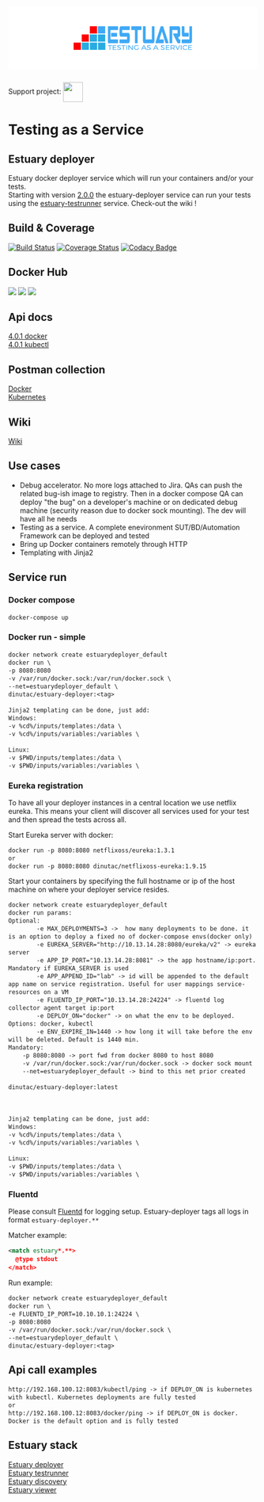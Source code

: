 <h1 align="center"><img src="./docs/images/banner_estuary.png" alt="Testing as a service with Docker"></h1>  

<meta name="google-site-verification" content="eI9kw0_EDymH5_kjr66RoT3PiK5MU8QpfkXazrGlfgE" />

Support project: <a href="https://paypal.me/catalindinuta?locale.x=en_US"><img src="https://pbs.twimg.com/profile_images/1145724063106519040/b1L98qh9_400x400.jpg" height="40" width="40" align="center"></a> 

# Testing as a Service
## Estuary deployer
Estuary docker deployer service which will run your containers and/or your tests.   
Starting with version [2.0.0](https://github.com/dinuta/estuary-deployer/releases/tag/2.0.0) the estuary-deployer service can run your tests using the [estuary-testrunner](https://github.com/dinuta/estuary-testrunner) service. Check-out the wiki !  

## Build & Coverage
[![Build Status](https://travis-ci.org/dinuta/estuary-deployer.svg?branch=master)](https://travis-ci.org/dinuta/estuary-deployer)
[![Coverage Status](https://coveralls.io/repos/github/dinuta/estuary-deployer/badge.svg?branch=master)](https://coveralls.io/github/dinuta/estuary-deployer?branch=master)
[![Codacy Badge](https://api.codacy.com/project/badge/Grade/fd41fd77c2594a1f8211a5c1e8926117)](https://www.codacy.com/manual/dinuta/estuary-deployer?utm_source=github.com&amp;utm_medium=referral&amp;utm_content=dinuta/estuary-deployer&amp;utm_campaign=Badge_Grade)

## Docker Hub
[![](https://images.microbadger.com/badges/image/dinutac/estuary-deployer.svg)](https://microbadger.com/images/dinutac/estuary-deployer "Get your own image badge on microbadger.com") [![](https://images.microbadger.com/badges/version/dinutac/estuary-deployer.svg)](https://microbadger.com/images/dinutac/estuary-deployer "Get your own version badge on microbadger.com") ![](https://img.shields.io/docker/pulls/dinutac/estuary-deployer.svg)

## Api docs 
[4.0.1 docker](https://app.swaggerhub.com/apis/dinuta/estuary-deployer/4.0.1)  
[4.0.1 kubectl](https://app.swaggerhub.com/apis/dinuta/estuary-deployer/4.0.1-kubectl)  

## Postman collection 
[Docker](https://documenter.getpostman.com/view/2360061/SVYjUNCG)  
[Kubernetes](https://documenter.getpostman.com/view/2360061/SW15zGn2)

## Wiki
[Wiki](https://github.com/dinuta/estuary-deployer/wiki)  

## Use cases
-  Debug accelerator. No more logs attached to Jira. QAs can push the related bug-ish image to registry. Then in a docker compose QA can deploy "the bug" on a developer's machine or on dedicated debug machine (security reason due to docker sock mounting). The dev will have all he needs
-  Testing as a service. A complete enevironment SUT/BD/Automation Framework can be deployed and tested
-  Bring up Docker containers remotely through HTTP
-  Templating with Jinja2

## Service run
### Docker compose
    docker-compose up
    
### Docker run - simple
   
    docker network create estuarydeployer_default
    docker run \ 
    -p 8080:8080
    -v /var/run/docker.sock:/var/run/docker.sock \
    --net=estuarydeployer_default \
    dinutac/estuary-deployer:<tag>
    
    Jinja2 templating can be done, just add:
    Windows:
    -v %cd%/inputs/templates:/data \ 
    -v %cd%/inputs/variables:/variables \
    
    Linux:
    -v $PWD/inputs/templates:/data \ 
    -v $PWD/inputs/variables:/variables \

### Eureka registration
To have all your deployer instances in a central location we use netflix eureka. This means your client will discover
all services used for your test and then spread the tests across all.  

Start Eureka server with docker:  

    docker run -p 8080:8080 netflixoss/eureka:1.3.1  
    or
    docker run -p 8080:8080 dinutac/netflixoss-eureka:1.9.15

Start your containers by specifying the full hostname or ip of the host machine on where your deployer service resides.  
    
    docker network create estuarydeployer_default
    docker run params:
    Optional:
            -e MAX_DEPLOYMENTS=3 ->  how many deployments to be done. it is an option to deploy a fixed no of docker-compose envs(docker only)
            -e EUREKA_SERVER="http://10.13.14.28:8080/eureka/v2" -> eureka server
            -e APP_IP_PORT="10.13.14.28:8081" -> the app hostname/ip:port. Mandatory if EUREKA_SERVER is used
            -e APP_APPEND_ID="lab" -> id will be appended to the default app name on service registration. Useful for user mappings service-resources on a VM
            -e FLUENTD_IP_PORT="10.13.14.28:24224" -> fluentd log collector agent target ip:port
            -e DEPLOY_ON="docker" -> on what the env to be deployed. Options: docker, kubectl
            -e ENV_EXPIRE_IN=1440 -> how long it will take before the env will be deleted. Default is 1440 min.
    Mandatory:
        -p 8080:8080 -> port fwd from docker 8080 to host 8080
        -v /var/run/docker.sock:/var/run/docker.sock -> docker sock mount
        --net=estuarydeployer_default -> bind to this net prior created

    dinutac/estuary-deployer:latest


    
    Jinja2 templating can be done, just add:
    Windows:
    -v %cd%/inputs/templates:/data \ 
    -v %cd%/inputs/variables:/variables \
    
    Linux:
    -v $PWD/inputs/templates:/data \ 
    -v $PWD/inputs/variables:/variables \

### Fluentd
Please consult [Fluentd](https://github.com/fluent/fluentd) for logging setup.
Estuary-deployer tags all logs in format ```estuary-deployer.**```

Matcher example:  

```xml
<match estuary*.**>
  @type stdout
</match>
```
Run example:  

    docker network create estuarydeployer_default
    docker run \
    -e FLUENTD_IP_PORT=10.10.10.1:24224 \
    -p 8080:8080
    -v /var/run/docker.sock:/var/run/docker.sock \
    --net=estuarydeployer_default \
    dinutac/estuary-deployer:<tag>

## Api call examples

    http://192.168.100.12:8083/kubectl/ping -> if DEPLOY_ON is kubernetes with kubectl. Kubernetes deployments are fully tested
    or
    http://192.168.100.12:8083/docker/ping -> if DEPLOY_ON is docker. Docker is the default option and is fully tested
    
## Estuary stack
[Estuary deployer](https://github.com/dinuta/estuary-deployer)  
[Estuary testrunner](https://github.com/dinuta/estuary-testrunner)  
[Estuary discovery](https://github.com/dinuta/estuary-discovery)  
[Estuary viewer](https://github.com/dinuta/estuary-viewer)  
